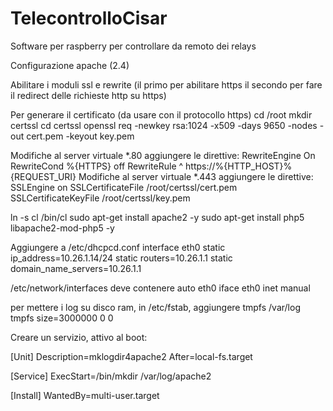 # TelecontrolloCisar
Software per raspberry per controllare da remoto dei relays 


Configurazione apache (2.4)

Abilitare i moduli ssl e rewrite (il primo per abilitare https il secondo per fare il redirect delle richieste http su https)

Per generare il certificato (da usare con il protocollo https)
cd /root
mkdir certssl
cd certssl
openssl req -newkey rsa:1024 -x509 -days 9650 -nodes -out cert.pem -keyout key.pem

Modifiche al server virtuale *.80
aggiungere le direttive:
RewriteEngine On
RewriteCond %{HTTPS} off
RewriteRule ^ https://%{HTTP_HOST}%{REQUEST_URI}
Modifiche al server virtuale *.443
aggiungere le direttive:
SSLEngine on
SSLCertificateFile /root/certssl/cert.pem
SSLCertificateKeyFile /root/certssl/key.pem

ln -s cl /bin/cl
sudo apt-get install apache2 -y
sudo apt-get install php5 libapache2-mod-php5 -y

Aggiungere a /etc/dhcpcd.conf
interface eth0
static ip_address=10.26.1.14/24
static routers=10.26.1.1
static domain_name_servers=10.26.1.1

/etc/network/interfaces deve contenere
auto eth0
  iface eth0 inet manual

per mettere i log su disco ram, in /etc/fstab, aggiungere
  tmpfs	/var/log	tmpfs	size=3000000	0	0


Creare un servizio, attivo al boot:

[Unit]
Description=mklogdir4apache2
After=local-fs.target

[Service]
ExecStart=/bin/mkdir /var/log/apache2

[Install]
WantedBy=multi-user.target